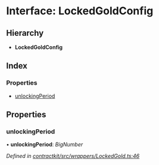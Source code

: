 # Interface: LockedGoldConfig

## Hierarchy

* **LockedGoldConfig**

## Index

### Properties

* [unlockingPeriod](_wrappers_lockedgold_.lockedgoldconfig.md#unlockingperiod)

## Properties

###  unlockingPeriod

• **unlockingPeriod**: *BigNumber*

*Defined in [contractkit/src/wrappers/LockedGold.ts:46](https://github.com/celo-org/celo-monorepo/blob/master/packages/contractkit/src/wrappers/LockedGold.ts#L46)*
